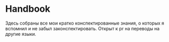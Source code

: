 # Handbook

Здесь собраны все мои кратко конспектированные знания, о которых я вспомнил и не забыл законспектировать. Открыт к pr на переводы на другие языки.